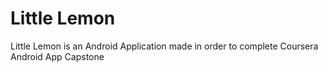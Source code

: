 # Little Lemon

Little Lemon is an Android Application made in order to complete Coursera Android App Capstone 